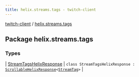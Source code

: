 ```yaml
---
title: helix.streams.tags - twitch-client
---
```


[twitch-client](../index.html) / [helix.streams.tags](./index.html)

## Package helix.streams.tags

### Types

| [StreamTagsHelixResponse](-stream-tags-helix-response/index.html) | `class StreamTagsHelixResponse : `[`ScrollableHelixResponse`](../helix.http.model/-scrollable-helix-response/index.html)`<`[`StreamTag`](../helix.streams.tags.model/-stream-tag/index.html)`>` |

